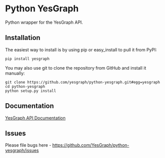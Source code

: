 # Python YesGraph

Python wrapper for the YesGraph API.

## Installation

The easiest way to install is by using pip or easy_install to pull it from PyPI:

    pip install yesgraph

You may also use git to clone the repository from GitHub and install it manually:

    git clone https://github.com/yesgraph/python-yesgraph.git#egg=yesgraph
    cd python-yesgraph
    python setup.py install

## Documentation

[YesGraph API Documentation](https://www.yesgraph.com/docs/)

## Issues

Please file bugs here - https://github.com/YesGraph/python-yesgraph/issues
